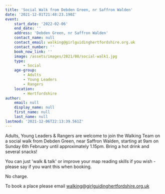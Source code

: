 ```yaml
---
title: 'Social Walk from Debden Green, nr Saffron Walden'
date: '2021-12-01T21:48:23.190Z'
event:
    start_date: '2022-02-06'
    end_date: ''
    address: 'Debden Green, nr Saffron Walden'
    contact_name: null
    contact_email: walking@girlguidinghertfordshire.org.uk
    contact_number: ''
    book_now_link: ''
    image: /assets/images/2021/08/social-walk1.jpg
    type:
        - Social
    age-group:
        - Adults
        - Young Leaders
        - Rangers
    location:
        - Hertfordshire
author:
    email: null
    display_name: null
    first_name: null
    last_name: null
lastmod: '2021-12-06T22:13:39.561Z'
---
```


 Adults, Young Leaders & Rangers are welcome to join the Walking Team on a social walk from Debden Green, near Saffron Walden, starting at 9am on Sunday 6th February until approximately 1.15pm. Bring a hot drink and several snacks!

You can just 'walk & talk' or improve your map reading skills if you wish - please say if you want this when booking.

No charge.

To book a place please email <walking@girlguidinghertfordshire.org.uk>
